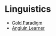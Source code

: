 
Linguistics
===========

* [Gold Paradigm](GoldParadigm.md)
* [Angluin Learner](AngluinLearner.md)
